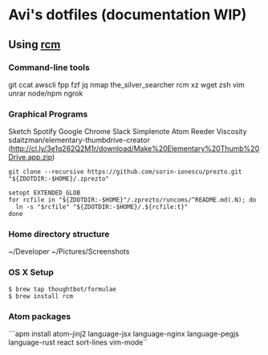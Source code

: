 # Avi's dotfiles (documentation WIP)
## Using [rcm](https://github.com/thoughtbot/rcm)

### Command-line tools

git
ccat
awscli
fpp
fzf
jq
nmap
the_silver_searcher
rcm
xz
wget
zsh
vim
unrar
node/npm
ngrok

### Graphical Programs
Sketch
Spotify
Google Chrome
Slack
Simplenote
Atom
Reeder
Viscosity
sdaitzman/elementary-thumbdrive-creator (http://cl.ly/3e1q262Q2M1r/download/Make%20Elementary%20Thumb%20Drive.app.zip)

`git clone --recursive https://github.com/sorin-ionescu/prezto.git "${ZDOTDIR:-$HOME}/.zprezto"`

```
setopt EXTENDED_GLOB
for rcfile in "${ZDOTDIR:-$HOME}"/.zprezto/runcoms/^README.md(.N); do
  ln -s "$rcfile" "${ZDOTDIR:-$HOME}/.${rcfile:t}"
done
```

### Home directory structure
~/Developer
~/Pictures/Screenshots

### OS X Setup

```
$ brew tap thoughtbot/formulae
$ brew install rcm
```

### Atom packages
```apm install atom-jinj2 language-jsx language-nginx language-pegjs language-rust react sort-lines vim-mode``

